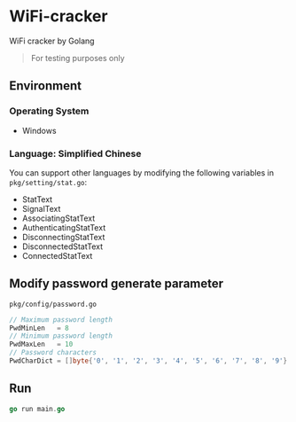 # WiFi-cracker

WiFi cracker by Golang

> For testing purposes only

## Environment

### Operating System

- Windows

### Language: Simplified Chinese

You can support other languages by modifying the following variables in `pkg/setting/stat.go`:

- StatText
- SignalText
- AssociatingStatText
- AuthenticatingStatText
- DisconnectingStatText
- DisconnectedStatText
- ConnectedStatText

## Modify password generate parameter

`pkg/config/password.go`

```go
// Maximum password length
PwdMinLen   = 8
// Minimum password length
PwdMaxLen   = 10
// Password characters
PwdCharDict = []byte{'0', '1', '2', '3', '4', '5', '6', '7', '8', '9'}
```

## Run

```go
go run main.go
```
